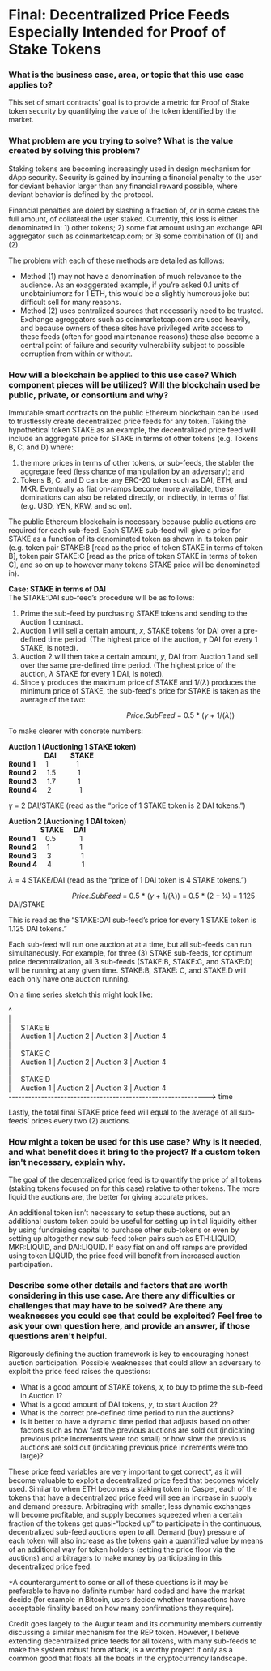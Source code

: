# Final: Decentralized Price Feeds Especially Intended for Proof of Stake Tokens
### What is the business case, area, or topic that this use case applies to?

This set of smart contracts’ goal is to provide a metric for Proof of Stake token security by quantifying the value of the token identified by the market.

### What problem are you trying to solve? What is the value created by solving this problem?

Staking tokens are becoming increasingly used in design mechanism for dApp security. Security is gained by incurring a financial penalty to the user for deviant behavior larger than any financial reward possible, where deviant behavior is defined by the protocol.

Financial penalties are doled by slashing a fraction of, or in some cases the full amount, of collateral the user staked. Currently, this loss is either denominated in: 1) other tokens; 2) some fiat amount using an exchange API aggregator such as coinmarketcap.com; or 3) some combination of (1) and (2).

The problem with each of these methods are detailed as follows:
- Method (1) may not have a denomination of much relevance to the audience. As an exaggerated example, if you’re asked 0.1 units of unobtainiumorz for 1 ETH, this would be a slightly humorous joke but difficult sell for many reasons.
- Method (2) uses centralized sources that necessarily need to be trusted. Exchange agreggators such as coinmarketcap.com are used heavily, and because owners of these sites have privileged write access to these feeds (often for good maintenance reasons) these also become a central point of failure and security vulnerability subject to possible corruption from within or without.

### How will a blockchain be applied to this use case? Which component pieces will be utilized? Will the blockchain used be public, private, or consortium and why?

Immutable smart contracts on the public Ethereum blockchain can be used to trustlessly create decentralized price feeds for any token. Taking the hypothetical token STAKE as an example, the decentralized price feed will include an aggregate price for STAKE in terms of other tokens (e.g. Tokens B, C, and D) where:

1) the more prices in terms of other tokens, or sub-feeds, the stabler the aggregate feed (less chance of manipulation by an adversary); and
2) Tokens B, C, and D can be any ERC-20 token such as DAI, ETH, and MKR. Eventually as fiat on-ramps become more available, these dominations can also be related directly, or indirectly, in terms of fiat (e.g. USD, YEN, KRW, and so on).

The public Ethereum blockchain is necessary because public auctions are required for each sub-feed. Each STAKE sub-feed will give a price for STAKE as a function of its denominated token as shown in its token pair (e.g. token pair STAKE:B [read as the price of token STAKE in terms of token B], token pair STAKE:C [read as the price of token STAKE in terms of token C], and so on up to however many tokens STAKE price will be denominated in).

**Case: STAKE in terms of DAI**  
The STAKE:DAI sub-feed’s procedure will be as follows:  

1) Prime the sub-feed by purchasing STAKE tokens and sending to the Auction 1 contract.
2) Auction 1 will sell a certain amount, _x_, STAKE tokens for DAI over a pre-defined time period. (The highest price of the auction, $\gamma$ DAI for every 1 STAKE, is noted).
3) Auction 2 will then take a certain amount, _y_, DAI from Auction 1 and sell over the same pre-defined time period. (The highest price of the auction, $\lambda$ STAKE for every 1 DAI, is noted).
4) Since $\gamma$ produces the maximum price of STAKE and 1/($\lambda$) produces the minimum price of STAKE, the sub-feed's price for STAKE is taken as the average of the two:

&emsp; &emsp; &emsp; &emsp; &emsp; &emsp; &emsp; &emsp; &emsp; &emsp; &emsp; &emsp; &emsp; _Price.SubFeed_ = 0.5 * ($\gamma$ + 1/($\lambda$))  

To make clearer with concrete numbers:  

**Auction 1 (Auctioning 1 STAKE token)**  
&nbsp; &nbsp; &nbsp; &nbsp; &nbsp; &nbsp; &nbsp; &nbsp; &nbsp; **DAI** &nbsp; &nbsp; &nbsp; **STAKE**  
**Round 1**	&nbsp; &nbsp; 1 &nbsp; &nbsp; &nbsp; &nbsp;	&nbsp; &nbsp; &nbsp;1  
**Round 2**	&nbsp; &nbsp; 1.5 &nbsp; &nbsp; &nbsp; &nbsp; &nbsp; 1  
**Round 3**	&nbsp; &nbsp; 1.7 &nbsp; &nbsp; &nbsp; &nbsp; &nbsp; 1  
**Round 4**	&nbsp; &nbsp; 2	&nbsp; &nbsp; &nbsp; &nbsp;	&nbsp; &nbsp; &nbsp;1   

$\gamma$ = 2 DAI/STAKE (read as the “price of 1 STAKE token is 2 DAI tokens.”)  

**Auction 2 (Auctioning 1 DAI token)**    
&nbsp; &nbsp; &nbsp; &nbsp; &nbsp; &nbsp; &nbsp; &nbsp; **STAKE** &nbsp; &nbsp; **DAI**  
**Round 1**	&nbsp; &nbsp; 0.5	&nbsp; &nbsp; &nbsp; &nbsp; &nbsp; &nbsp;1  
**Round 2**	&nbsp; &nbsp; 1	&nbsp; &nbsp; &nbsp; &nbsp; &nbsp; &nbsp; &nbsp; 1  
**Round 3**	&nbsp; &nbsp; 3	&nbsp; &nbsp; &nbsp; &nbsp; &nbsp; &nbsp; &nbsp; 1  
**Round 4**	&nbsp; &nbsp; 4	&nbsp; &nbsp; &nbsp; &nbsp; &nbsp; &nbsp; &nbsp; 1  

$\lambda$ = 4 STAKE/DAI  (read as the “price of 1 DAI token is 4 STAKE tokens.”)  

&emsp; &emsp; &emsp; &emsp; &emsp; &emsp; &emsp; _Price.SubFeed_ = 0.5 * ($\gamma$ + 1/($\lambda$)) = 0.5 * (2  + ¼) = 1.125 DAI/STAKE  

This is read as the “STAKE:DAI sub-feed’s price for every 1 STAKE token is 1.125 DAI tokens.”    

Each sub-feed will run one auction at at a time, but all sub-feeds can run simultaneously. For example, for three (3) STAKE sub-feeds, for optimum price decentralization, all 3 sub-feeds (STAKE:B, STAKE:C, and STAKE:D) will be running at any given time. STAKE:B, STAKE: C, and STAKE:D will each only have one auction running.  

On a time series sketch this might look like:  

^  
|  
| &nbsp; &nbsp; STAKE:B  
| &nbsp; &nbsp; Auction 1 | Auction 2 | Auction 3 | Auction 4  
|    
| &nbsp; &nbsp; STAKE:C  
| &nbsp; &nbsp; Auction 1 | Auction 2 | Auction 3 | Auction 4  
|    
| &nbsp; &nbsp; STAKE:D  
| &nbsp; &nbsp; Auction 1 | Auction 2 | Auction 3 | Auction 4  
-------------------------------------------------------------> time  

Lastly, the total final STAKE price feed will equal to the average of all sub-feeds’ prices every two (2) auctions.  

### How might a token be used for this use case? Why is it needed, and what benefit does it bring to the project? If a custom token isn't necessary, explain why.  

The goal of the decentralized price feed is to quantify the price of all tokens (staking tokens focused on for this case) relative to other tokens. The more liquid the auctions are, the better for giving accurate prices.

An additional token isn’t necessary to setup these auctions, but an additional custom token could be useful for setting up initial liquidity either by using fundraising capital to purchase other sub-tokens or even by setting up altogether new sub-feed token pairs such as ETH:LIQUID, MKR:LIQUID, and DAI:LIQUID. If easy fiat on and off ramps are provided using token LIQUID, the price feed will benefit from increased auction participation.  

### Describe some other details and factors that are worth considering in this use case. Are there any difficulties or challenges that may have to be solved? Are there any weaknesses you could see that could be exploited? Feel free to ask your own question here, and provide an answer, if those questions aren't helpful.

Rigorously defining the auction framework is key to encouraging honest auction participation. Possible weaknesses that could allow an adversary to exploit the price feed raises the questions:

- What is a good amount of STAKE tokens, _x_, to buy to prime the sub-feed in Auction 1?
- What is a good amount of DAI tokens, _y_, to start Auction 2?
- What is the correct pre-defined time period to run the auctions?
- Is it better to have a dynamic time period that adjusts based on other factors such as how fast the previous auctions are sold out (indicating previous price increments were too small) or how slow the previous auctions are sold out (indicating previous price increments were too large)?

These price feed variables are very important to get correct*, as it will become valuable to exploit a decentralized price feed that becomes widely used. Similar to when ETH becomes a staking token in Casper, each of the tokens that have a decentralized price feed will see an increase in supply and demand pressure. Arbitraging with smaller, less dynamic exchanges will become profitable, and supply becomes squeezed when a certain fraction of the tokens get quasi-“locked up” to participate in the continuous, decentralized sub-feed auctions open to all. Demand (buy) pressure of each token will also increase as the tokens gain a quantified value by means of an additional way for token holders (setting the price floor via the auctions) and arbitragers to make money by participating in this decentralized price feed.  

\*A counterargument to some or all of these questions is it may be preferable to have no definite number hard coded and have the market decide (for example in Bitcoin, users decide whether transactions have acceptable finality based on how many confirmations they require). 

Credit goes largely to the Augur team and its community members currently discussing a similar mechanism for the REP token. However, I believe extending decentralized price feeds for all tokens, with many sub-feeds to make the system robust from attack, is a worthy project if only as a common good that floats all the boats in the cryptocurrency landscape.  
